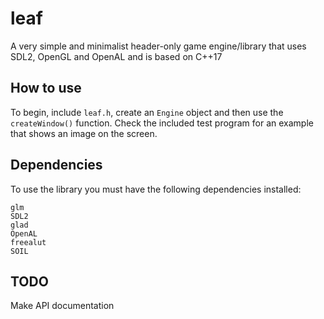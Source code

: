 # leaf
A very simple and minimalist header-only game engine/library that uses SDL2, OpenGL and OpenAL and is based on C++17

## How to use
To begin, include ```leaf.h```, create an ```Engine``` object and then use the ```createWindow()``` function. Check the included test program for an example that shows an image on the screen.

## Dependencies
To use the library you must have the following dependencies installed:
```
glm
SDL2
glad
OpenAL
freealut
SOIL
```

## TODO
Make API documentation
